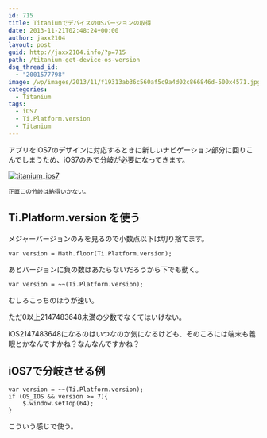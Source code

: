 ```yaml
---
id: 715
title: TitaniumでデバイスのOSバージョンの取得
date: 2013-11-21T02:48:24+00:00
author: jaxx2104
layout: post
guid: http://jaxx2104.info/?p=715
path: /titanium-get-device-os-version
dsq_thread_id:
  - "2001577798"
image: /wp/images/2013/11/f19313ab36c560af5c9a4d02c866846d-500x4571.jpg
categories:
  - Titanium
tags:
  - iOS7
  - Ti.Platform.version
  - Titanium
---
```

アプリをiOS7のデザインに対応するときに新しいナビゲーション部分に回りこんでしまうため、iOS7のみで分岐が必要になってきます。

[<img src="/images/2013/11/f19313ab36c560af5c9a4d02c866846d-500x457.jpg" alt="titanium_ios7" class="img-rounded alignnone size-large wp-image-717" srcset="/images/2013/11/f19313ab36c560af5c9a4d02c866846d-500x457.jpg 500w, /images/2013/11/f19313ab36c560af5c9a4d02c866846d-300x274.jpg 300w, /images/2013/11/f19313ab36c560af5c9a4d02c866846d.jpg 640w" sizes="(max-width: 500px) 100vw, 500px" />](/images/2013/11/f19313ab36c560af5c9a4d02c866846d.jpg)

<small>正直この分岐は納得いかない。</small>

<!--more-->

## Ti.Platform.version を使う

メジャーバージョンのみを見るので小数点以下は切り捨てます。

```
var version = Math.floor(Ti.Platform.version);
```

あとバージョンに負の数はあたらないだろうから下でも動く。

```
var version = ~~(Ti.Platform.version);
```

むしろこっちのほうが速い。



ただ0以上2147483648未満の少数でなくてはいけない。

iOS2147483648になるのはいつなのか気になるけども、そのころには端末も義眼とかなんですかね？なんなんですかね？

## iOS7で分岐させる例

```
var version = ~~(Ti.Platform.version);
if (OS_IOS && version >= 7){
    $.window.setTop(64);
}
```

こういう感じで使う。
